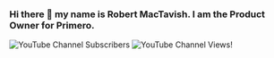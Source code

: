 ### Hi there 👋 my name is Robert MacTavish. I am the Product Owner for Primero.
![YouTube Channel Subscribers](https://img.shields.io/youtube/channel/subscribers/UCRe6ziywtDB4FbPLLg-Ogzw?label=Subscribers%20to%20my%20YouTube%20channel&style=social)
![YouTube Channel Views](https://img.shields.io/youtube/channel/views/UCRe6ziywtDB4FbPLLg-Ogzw?label=These%20are%20the%20views%20on%20my%20YouTube%20channel&style=social)!



<!--
**RobertMacTavish/robertmactavish** is a ✨ _special_ ✨ repository because its `README.md` (this file) appears on your GitHub profile.

Here are some ideas to get you started:

- 🔭 I’m currently working on ...
- 🌱 I’m currently learning ...
- 👯 I’m looking to collaborate on ...
- 🤔 I’m looking for help with ...
- 💬 Ask me about ...
- 📫 How to reach me: ...
- 😄 Pronouns: ...
- ⚡ Fun fact: ...
-->
